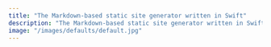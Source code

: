 ```yaml
---
title: "The Markdown-based static site generator written in Swift"
description: "The Markdown-based static site generator written in Swift"
image: "/images/defaults/default.jpg"
---
```


